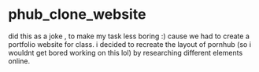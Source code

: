 # phub_clone_website
did this as a joke , to make my task less boring :)
cause we had to create a portfolio website for class.
i decided to recreate the layout of pornhub (so i wouldnt get bored working on this lol) by researching different elements online.
